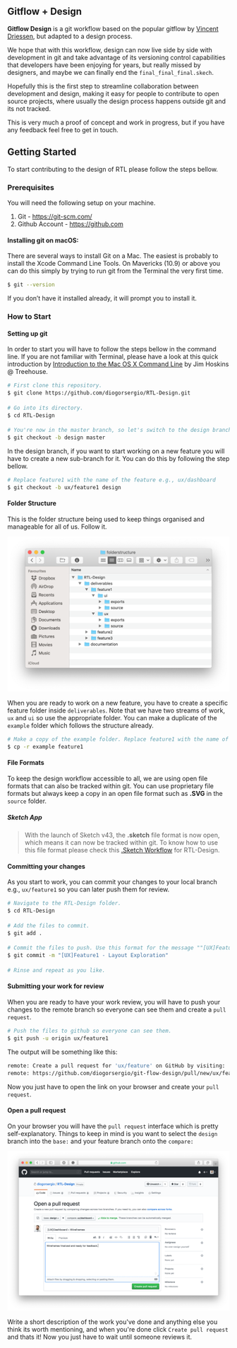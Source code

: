 ## Gitflow + Design

**Gitflow Design** is a git workflow based on the popular gitflow by [Vincent Driessen](https://nvie.com/posts/a-successful-git-branching-model/), but adapted to a design process.

We hope that with this workflow, design can now live side by side with development in git and take advantage of its versioning control capabilities that developers have been enjoying for years, but really missed by designers, and maybe we can finally end the `final_final_final.skech`.

Hopefully this is the first step to streamline collaboration between development and design, making it easy for people to contribute to open source projects, where usually the design process happens outside git and its not tracked.

This is very much a proof of concept and work in progress, but if you have any feedback feel free to get in touch.

## Getting Started
To start contributing to the design of RTL please follow the steps bellow.

### Prerequisites
You will need the following setup on your machine.
1. Git - https://git-scm.com/
2. Github Account - https://github.com

#### Installing git on macOS:
There are several ways to install Git on a Mac. The easiest is probably to install the Xcode Command Line Tools. On Mavericks (10.9) or above you can do this simply by trying to run git from the Terminal the very first time.

```bash
$ git --version
```
If you don’t have it installed already, it will prompt you to install it.

### How to Start

#### Setting up git
In order to start you will have to follow the steps bellow in the command line. If you are not familiar with Terminal, please have a look at this quick introduction by [Introduction to the Mac OS X Command Line](https://blog.teamtreehouse.com/introduction-to-the-mac-os-x-command-line) by Jim Hoskins @ Treehouse.

```bash
# First clone this repository.
$ git clone https://github.com/diogorsergio/RTL-Design.git

# Go into its directory.
$ cd RTL-Design

# You're now in the master branch, so let's switch to the design branch.
$ git checkout -b design master
```

In the design branch, if you want to start working on a new feature you will have to create a new sub-branch for it. You can do this by following the step bellow.
```bash
# Replace feature1 with the name of the feature e.g., ux/dashboard
$ git checkout -b ux/feature1 design
```

#### Folder Structure

This is the folder structure being used to keep things organised and manageable for all of us. Follow it.

<img src="images/folderstructure.png" width="700">

When you are ready to work on a new feature, you have to create a specific feature folder inside `deliverables`. Note that we have two streams of work, `ux` and `ui` so use the appropriate folder. You can make a duplicate of the `example` folder which follows the structure already.

```bash
# Make a copy of the example folder. Replace feature1 with the name of the feature you are working on.
$ cp -r example feature1
```
#### File Formats
To keep the design workflow accessible to all, we are using open file formats that can also be tracked within git. You can use proprietary file formats but always keep a copy in an open file format such as **.SVG** in the `source` folder.

##### Sketch App
>With the launch of Sketch v43, the **.sketch** file format is now open, which means it can now be tracked within git. To know how to use this file format please check this [.Sketch Workflow](https://github.com/diogorsergio/RTL-Design/blob/master/sketchflow.md) for RTL-Design.


#### Committing your changes
As you start to work, you can commit your changes to your local branch e.g., `ux/feature1` so you can later push them for review.

```bash
# Navigate to the RTL-Design folder.
$ cd RTL-Design

# Add the files to commit.
$ git add .

# Commit the files to push. Use this format for the message ""[UX]Feature1 - Notes".
$ git commit -m "[UX]Feature1 - Layout Exploration"

# Rinse and repeat as you like.
```

#### Submitting your work for review
When you are ready to have your work review, you will have to push your changes to the remote branch so everyone can see them and create a `pull request`.

```bash
# Push the files to github so everyone can see them.
$ git push -u origin ux/feature1
```
The output will be something like this:
```bash
remote: Create a pull request for 'ux/feature' on GitHub by visiting:
remote: https://github.com/diogorsergio/git-flow-design/pull/new/ux/feature1
```
Now you just have to open the link on your browser and create your `pull request`.

#### Open a pull request
On your browser you will have the `pull request` interface which is pretty self-explanatory. Things to keep in mind is you want to select the `design` branch into the `base:`  and your feature branch onto the `compare:`

<img src="images/pullrequest.png" width="700">

Write a short description of the work you've done and anything else you think its worth mentioning, and when you're done click `Create pull request` and thats it!
 Now you just have to wait until someone reviews it.
